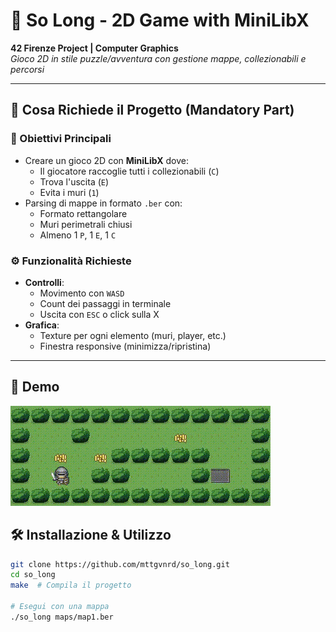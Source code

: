 # 🐬 So Long - 2D Game with MiniLibX  

**42 Firenze Project | Computer Graphics**  
*Gioco 2D in stile puzzle/avventura con gestione mappe, collezionabili e percorsi*  

---

## 📜 Cosa Richiede il Progetto (Mandatory Part)  

### 🎯 Obiettivi Principali  
- Creare un gioco 2D con **MiniLibX** dove:  
  - Il giocatore raccoglie tutti i collezionabili (`C`)  
  - Trova l'uscita (`E`)  
  - Evita i muri (`1`)  
- Parsing di mappe in formato `.ber` con:  
  - Formato rettangolare  
  - Muri perimetrali chiusi  
  - Almeno 1 `P`, 1 `E`, 1 `C`  

### ⚙️ Funzionalità Richieste  
- **Controlli**:  
  - Movimento con `WASD`  
  - Count dei passaggi in terminale  
  - Uscita con `ESC` o click sulla X  
- **Grafica**:  
  - Texture per ogni elemento (muri, player, etc.)  
  - Finestra responsive (minimizza/ripristina)  

---

## 🎥 Demo
![Demo GIF](./clip/example_so_long.gif)

## 🛠️ Installazione & Utilizzo  
```bash
git clone https://github.com/mttgvnrd/so_long.git
cd so_long
make  # Compila il progetto

# Esegui con una mappa
./so_long maps/map1.ber
